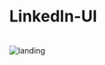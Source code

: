 # LinkedIn-UI
<br>
<image src="https://github.com/ChefJoseph/LinkedIn-UI/blob/main/public/images/Landing-1.png" alt="landing"/>
